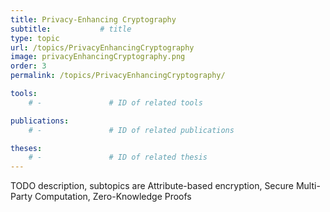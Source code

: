 ```yaml
---
title: Privacy-Enhancing Cryptography
subtitle:           # title
type: topic
url: /topics/PrivacyEnhancingCryptography
image: privacyEnhancingCryptography.png
order: 3
permalink: /topics/PrivacyEnhancingCryptography/

tools:
    # -               # ID of related tools

publications:
    # -               # ID of related publications

theses:
    # -               # ID of related thesis
---
```


TODO description, subtopics are Attribute-based encryption, Secure Multi-Party Computation, Zero-Knowledge Proofs